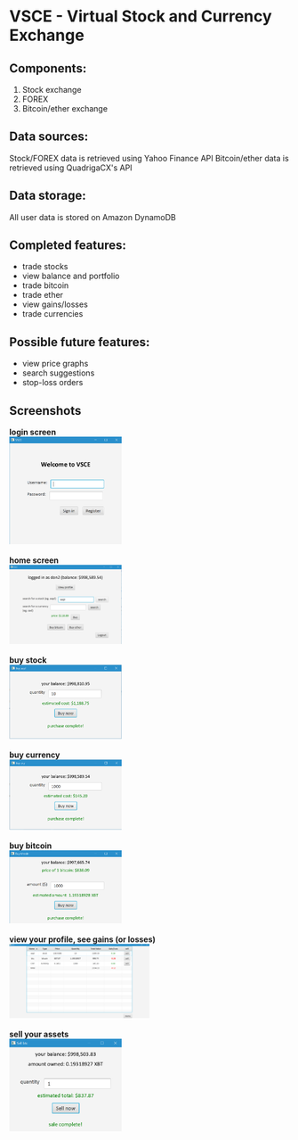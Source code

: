 # VSCE - Virtual Stock and Currency Exchange

## Components:  
1. Stock exchange
2. FOREX
3. Bitcoin/ether exchange

## Data sources:  
Stock/FOREX data is retrieved using Yahoo Finance API
Bitcoin/ether data is retrieved using QuadrigaCX's API

## Data storage:  
All user data is stored on Amazon DynamoDB

## Completed features:
- trade stocks
- view balance and portfolio
- trade bitcoin
- trade ether
- view gains/losses
- trade currencies

## Possible future features:
- view price graphs
- search suggestions
- stop-loss orders

## Screenshots
<b>login screen</b><br>
<img src="/screenshots/login.png" alt="login" width="40%" height="40%"><br><br>
<b>home screen</b><br>
<img src="/screenshots/home.png" alt="home" width="40%" height="40%"><br><br>
<b>buy stock</b><br>
<img src="/screenshots/buy stock.png" alt="buy stock" width="40%" height="40%"><br><br>
<b>buy currency</b><br>
<img src="/screenshots/buy currency.png" alt="buy currency" width="40%" height="40%"><br><br>
<b>buy bitcoin</b><br>
<img src="/screenshots/buy bitcoin.png" alt="buy bitcoin" width="40%" height="40%"><br><br>
<b>view your profile, see gains (or losses)</b><br>
<img src="/screenshots/profile.png" alt="profile" width="50%" height="50%"><br><br>
<b>sell your assets</b><br>
<img src="/screenshots/sell.png" alt="sell" width="40%" height="40%">